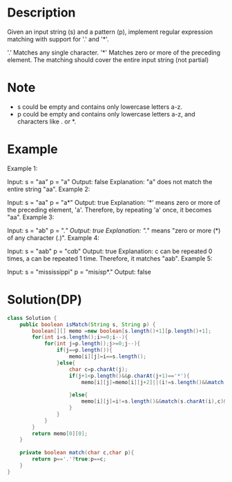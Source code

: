 # Description
Given an input string (s) and a pattern (p), implement regular expression matching with support for '.' and '*'.

'.' Matches any single character.
'*' Matches zero or more of the preceding element.
The matching should cover the entire input string (not partial)

# Note
- s could be empty and contains only lowercase letters a-z.
- p could be empty and contains only lowercase letters a-z, and characters like . or *.

# Example
Example 1:

Input:
s = "aa"
p = "a"
Output: false
Explanation: "a" does not match the entire string "aa".
Example 2:

Input:
s = "aa"
p = "a*"
Output: true
Explanation: '*' means zero or more of the preceding element, 'a'. Therefore, by repeating 'a' once, it becomes "aa".
Example 3:

Input:
s = "ab"
p = ".*"
Output: true
Explanation: ".*" means "zero or more (*) of any character (.)".
Example 4:

Input:
s = "aab"
p = "c*a*b"
Output: true
Explanation: c can be repeated 0 times, a can be repeated 1 time. Therefore, it matches "aab".
Example 5:

Input:
s = "mississippi"
p = "mis*is*p*."
Output: false

# Solution(DP)
```java
class Solution {
    public boolean isMatch(String s, String p) {
        boolean[][] memo =new boolean[s.length()+1][p.length()+1];
        for(int i=s.length();i>=0;i--){
            for(int j=p.length();j>=0;j--){
                if(j==p.length()){
                    memo[i][j]=i==s.length();
                }else{
                    char c=p.charAt(j);
                    if(j+1<p.length()&&p.charAt(j+1)=='*'){
                        memo[i][j]=memo[i][j+2]||(i!=s.length()&&match(s.charAt(i),c)&&memo[i+1][j]);
                        
                    }else{
                        memo[i][j]=i!=s.length()&&match(s.charAt(i),c)&&memo[i+1][j+1];
                    }
                }
            }
        }
        return memo[0][0];
    }
    
    private boolean match(char c,char p){
        return p=='.'?true:p==c;
    }
}
```
